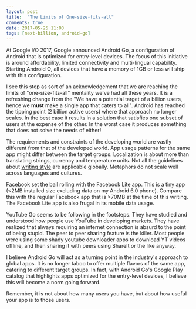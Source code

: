 ```yaml
---
layout: post
title:  "The Limits of One-size-fits-all"
comments: true
date: 2017-05-25 11:00
tags: [next-billion, android-go]
---
```


At Google I/O 2017, Google announced Android Go, a  configuration of Android that is optimized for entry-level devices. The focus of this initiative is around affordability, limited connectivity and multi-lingual capability. Starting Android O, all devices that have a memory of 1GB or less will ship with this configuration.

I see this step as sort of an acknowledgement that we are reaching the limits of "one-size-fits-all" mentality we've had all these years. It is a refreshing change from the "We have a potential target of a billion users, hence we **must** make a single app that caters to all". Android has reached the tipping point (2 billion active users) where that approach no longer scales. In the best case it results in a solution that satisfies one subset of users at the expense of the other. In the worst case it produces something that does not solve the needs of either!

The requirements and constraints of the developing world are vastly different from that of the developed world. App usage patterns for the same app might differ between the target groups. Localization is about more than translating strings, currency and temperature units. Not all the guidelines about [writing style](https://material.io/guidelines/style/writing.html#) are applicable globally. Metaphors do not scale well across languages and cultures.

Facebook set the ball rolling with the Facebook Lite app. This is a tiny app (<2MB installed size excluding data on my Android 6.0 phone). Compare this with the regular Facebook app that is >70MB at the time of this writing. The Facebook Lite app is also frugal in its mobile data usage.

YouTube Go seems to be following in the footsteps. They have studied and understood how people use YouTube in developing markets. They have realized that always requiring an internet connection is absurd to the point of being stupid. The peer to peer sharing feature is the killer. Most people were using some shady youtube downloader apps to download YT videos offline, and then sharing it with peers using ShareIt or the like anyway.

I believe Android Go will act as a turning point in the industry's approach to global apps. It is no longer taboo to offer multiple flavors of the same app, catering to different target groups. In fact, with Android Go's Google Play catalog that highlights apps optimized for the entry-level devices, I believe this will become a norm going forward.

Remember, it is not about how many users you have, but about how useful your app is to those users.